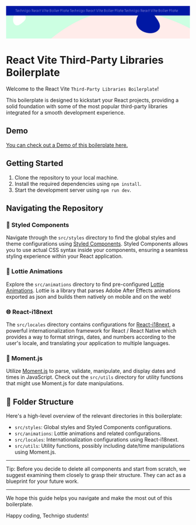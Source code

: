  <img src="/src/assets/boiler-plate.svg" alt="Project Banner Image">

# React Vite Third-Party Libraries Boilerplate

Welcome to the React Vite `Third-Party Libraries Boilerplate`!

This boilerplate is designed to kickstart your React projects, providing a solid foundation with some of the most popular third-party libraries integrated for a smooth development experience.

## Demo

[You can check out a Demo of this boilerplate here.](https://technigo-third-partylibs-boiler-plate.netlify.app/)

## Getting Started

1.  Clone the repository to your local machine.
2.  Install the required dependencies using `npm install`.
3.  Start the development server using `npm run dev`.

## Navigating the Repository

### 🎨 Styled Components

Navigate through the `src/styles` directory to find the global styles and theme configurations using [Styled Components](https://styled-components.com/). Styled Components allows you to use actual CSS syntax inside your components, ensuring a seamless styling experience within your React application.

### 🎥 Lottie Animations

Explore the `src/animations` directory to find pre-configured [Lottie Animations](https://airbnb.io/lottie/#/). Lottie is a library that parses Adobe After Effects animations exported as json and builds them natively on mobile and on the web!

### 🌐 React-i18next

The `src/locales` directory contains configurations for [React-i18next](https://react.i18next.com/), a powerful internationalization framework for React / React Native which provides a way to format strings, dates, and numbers according to the user's locale, and translating your application to multiple languages.

### 📅 Moment.js

Utilize [Moment.js](https://momentjs.com/) to parse, validate, manipulate, and display dates and times in JavaScript. Check out the `src/utils` directory for utility functions that might use Moment.js for date manipulations.

## 📁 Folder Structure

Here's a high-level overview of the relevant directories in this boilerplate:

- `src/styles`: Global styles and Styled Components configurations.
- `src/animations`: Lottie animations and related configurations.
- `src/locales`: Internationalization configurations using React-i18next.
- `src/utils`: Utility functions, possibly including date/time manipulations using Moment.js.

---

Tip: Before you decide to delete all components and start from scratch, we suggest examining them closely to grasp their structure. They can act as a blueprint for your future work.

---

We hope this guide helps you navigate and make the most out of this boilerplate.

Happy coding, Technigo students!
